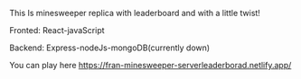 This Is minesweeper replica with leaderboard and with a little twist!

Fronted: React-javaScript

Backend: Express-nodeJs-mongoDB(currently down)

You can play here https://fran-minesweeper-serverleaderborad.netlify.app/
